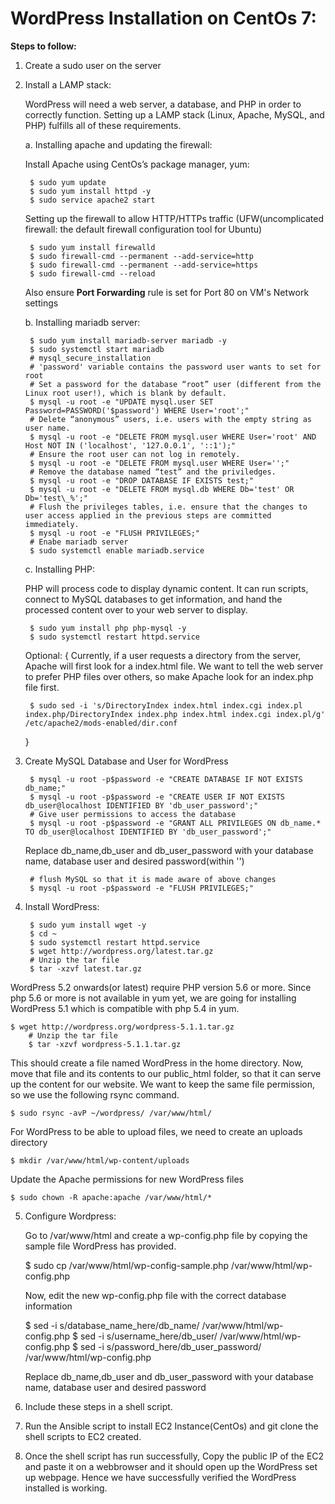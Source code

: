 # WordPress Installation on CentOs 7:

**Steps to follow:**
1. Create a sudo user on the server
2. Install a LAMP stack:

	WordPress will need a web server, a database, and PHP in order to correctly function.
    Setting up a LAMP stack (Linux, Apache, MySQL, and PHP) fulfills all of these 	requirements.
    
    a. Installing apache and updating the firewall:
    
    Install Apache using CentOs’s package manager, yum:
    
		$ sudo yum update
		$ sudo yum install httpd -y
        $ sudo service apache2 start
        
    Setting up the firewall to allow HTTP/HTTPs traffic (UFW(uncomplicated firewall: the default firewall configuration tool for Ubuntu) 
    
    	$ sudo yum install firewalld 
        $ sudo firewall-cmd --permanent --add-service=http
        $ sudo firewall-cmd --permanent --add-service=https
        $ sudo firewall-cmd --reload
        
    Also ensure **Port Forwarding** rule is set for Port 80 on VM's Network settings 
        
   b. Installing mariadb server:
   		
        $ sudo yum install mariadb-server mariadb -y
  		$ sudo systemctl start mariadb
  		# mysql_secure_installation
        # 'password' variable contains the password user wants to set for root
        # Set a password for the database “root” user (different from the Linux root user!), which is blank by default.
  		$ mysql -u root -e "UPDATE mysql.user SET Password=PASSWORD('$password') WHERE User='root';"
  		# Delete “anonymous” users, i.e. users with the empty string as user name.
        $ mysql -u root -e "DELETE FROM mysql.user WHERE User='root' AND Host NOT IN ('localhost', '127.0.0.1', '::1');"
  		# Ensure the root user can not log in remotely.
        $ mysql -u root -e "DELETE FROM mysql.user WHERE User='';"
  		# Remove the database named “test” and the priviledges.
  		$ mysql -u root -e "DROP DATABASE IF EXISTS test;"
  		$ mysql -u root -e "DELETE FROM mysql.db WHERE Db='test' OR Db='test\_%';"
  		# Flush the privileges tables, i.e. ensure that the changes to user access applied in the previous steps are committed immediately.
  		$ mysql -u root -e "FLUSH PRIVILEGES;"
  		# Enabe mariadb server
        $ sudo systemctl enable mariadb.service
   
   c. Installing PHP:
   
   PHP will process code to display dynamic content. It can run scripts, connect to MySQL databases to get information, and hand the processed content over to your web server to display.
   
   		$ sudo yum install php php-mysql -y
        $ sudo systemctl restart httpd.service
   
	Optional: { Currently, if a user requests a directory from the server, Apache will first look for a index.html file. We want to tell the web server to prefer PHP files over others, so make Apache look for an index.php file first.
   
   		$ sudo sed -i 's/DirectoryIndex index.html index.cgi index.pl index.php/DirectoryIndex index.php index.html index.cgi index.pl/g' /etc/apache2/mods-enabled/dir.conf
	}     
    
3. Create MySQL Database and User for WordPress
		
    	$ mysql -u root -p$password -e "CREATE DATABASE IF NOT EXISTS db_name;"
  		$ mysql -u root -p$password -e "CREATE USER IF NOT EXISTS db_user@localhost IDENTIFIED BY 'db_user_password';"
  		# Give user permissions to access the database
        $ mysql -u root -p$password -e "GRANT ALL PRIVILEGES ON db_name.* TO db_user@localhost IDENTIFIED BY 'db_user_password';"
	Replace db_name,db_user and db_user_password with your database name, database user and desired password(within '')
    
  		# flush MySQL so that it is made aware of above changes
        $ mysql -u root -p$password -e "FLUSH PRIVILEGES;"

4. Install WordPress:

		$ sudo yum install wget -y
        $ cd ~
        $ sudo systemctl restart httpd.service
        $ wget http://wordpress.org/latest.tar.gz
        # Unzip the tar file
        $ tar -xzvf latest.tar.gz
	
WordPress 5.2 onwards(or latest) require PHP version 5.6 or more. Since php 5.6 or more is not available in yum yet, we are going for installing WordPress 5.1 which is compatible with php 5.4 in yum.

	$ wget http://wordpress.org/wordpress-5.1.1.tar.gz
        # Unzip the tar file
        $ tar -xzvf wordpress-5.1.1.tar.gz
	
          
   This should create a file named WordPress in the home directory. Now, move that file and its contents to our public_html folder, so that it can serve up the content for our website. We want to keep the same file permission, so we use the following rsync command. 
   
   	$ sudo rsync -avP ~/wordpress/ /var/www/html/
   
   For WordPress to be able to upload files, we need to create an uploads directory
   
   	$ mkdir /var/www/html/wp-content/uploads
        
   Update the Apache permissions for new WordPress files 
   
   	$ sudo chown -R apache:apache /var/www/html/*
        
5. Configure Wordpress:
   
   Go to /var/www/html and create a wp-config.php file by copying the sample file WordPress has provided.
   
   	$ sudo cp /var/www/html/wp-config-sample.php /var/www/html/wp-config.php
        
   Now, edit the new wp-config.php file with the correct database information
   
   	$ sed -i s/database_name_here/db_name/ /var/www/html/wp-config.php
  		$ sed -i s/username_here/db_user/ /var/www/html/wp-config.php
  		$ sed -i s/password_here/db_user_password/ /var/www/html/wp-config.php
        
	Replace db_name,db_user and db_user_password with your database name, database user and desired password
    
6. Include these steps in a shell script.
    
7. Run the Ansible script to install EC2 Instance(CentOs) and git clone the shell scripts to EC2 created.

8. Once the shell script has run successfully, Copy the public IP of the EC2 and paste it on a webbrowser and it should open up the WordPress set up webpage. Hence we have successfully verified the WordPress installed is working.   
	

 
